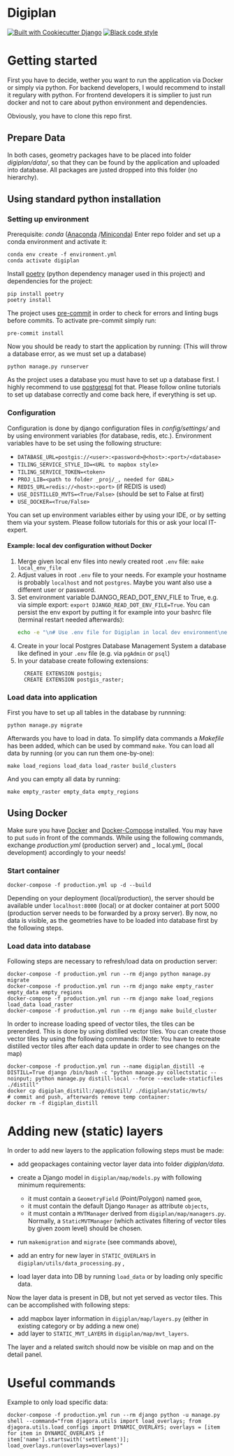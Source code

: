 # Digiplan

[![Built with Cookiecutter Django](https://img.shields.io/badge/built%20with-Cookiecutter%20Django-ff69b4.svg)](https://github.com/pydanny/cookiecutter-django/)
[![Black code style](https://img.shields.io/badge/code%20style-black-000000.svg)](https://github.com/ambv/black)

# Getting started

First you have to decide, wether you want to run the application via Docker or simply
via python.
For backend developers, I would recommend to install it regulary with python.
For frontend developers it is simplier to just run docker and not to care about python
environment and dependencies.

Obviously, you have to clone this repo first.

## Prepare Data

In both cases, geometry packages have to be placed into folder _digiplan/data/_,
so that they can be found by the application and uploaded into database.
All packages are justed dropped into this folder (no hierarchy).

## Using standard python installation

### Setting up environment

Prerequisite: _conda_ ([Anaconda](https://docs.anaconda.com/anaconda/install/)
/[Miniconda](https://conda.io/en/latest/miniconda.html))
Enter repo folder and set up a conda environment and activate it:

```
conda env create -f environment.yml
conda activate digiplan
```

Install [poetry](https://python-poetry.org/) (python dependency manager used in this
project) and dependencies for the project:

```
pip install poetry
poetry install
```

The project uses [pre-commit](https://pre-commit.com/) in order to check for errors and
linting bugs before commits.
To activate pre-commit simply run:

```
pre-commit install
```

Now you should be ready to start the application by running:
(This will throw a database error, as we must set up a database)

```
python manage.py runserver
```

As the project uses a database you must have to set up a database first.
I highly recommend to use [postgresql](https://www.postgresql.org/) fot that.
Please follow online tutorials to set up database correctly and come back here, if
everything is set up.

### Configuration

Configuration is done by django configuration files in _config/settings/_ and by using
environment variables (for database, redis, etc.).
Environment variables have to be set using the following structure:

- `DATABASE_URL=postgis://<user>:<password>@<host>:<port>/<database>`
- `TILING_SERVICE_STYLE_ID=<URL to mapbox style>`
- `TILING_SERVICE_TOKEN=<token>`
- `PROJ_LIB=<path to folder _proj/_, needed for GDAL>`
- `REDIS_URL=redis://<host>:<port>` (if REDIS is used)
- `USE_DISTILLED_MVTS=<True/False>` (should be set to False at first)
- `USE_DOCKER=<True/False>`

You can set up environment variables either by using your IDE, or by setting them via
your system.
Please follow tutorials for this or ask your local IT-expert.

#### Example: local dev configuration without Docker

1. Merge given local env files into newly created root `.env`
   file: `make local_env_file`
2. Adjust values in root `.env` file to your needs. For example your hostname is
   probably `localhost` and not `postgres`. Maybe you want also use a different user or
   password.
3. Set environment variable DJANGO_READ_DOT_ENV_FILE to True, e.g. via simple
   export: `export DJANGO_READ_DOT_ENV_FILE=True`. You can persist the env export by
   putting it for example into your bashrc file (terminal restart needed afterwards):
    ```bash
    echo -e "\n# Use .env file for Digiplan in local dev environment\nexport DJANGO_READ_DOT_ENV_FILE=True" >> ~/.bashrc
    ```
4. Create in your local Postgres Database Management System a database like defined in
   your `.env` file (e.g. via `pgAdmin` or `psql`)
5. In your database create following extensions:
    ```postgresql
      CREATE EXTENSION postgis;
      CREATE EXTENSION postgis_raster;
    ```

### Load data into application

First you have to set up all tables in the database by runnning:

```
python manage.py migrate
```

Afterwards you have to load in data. To simplify data commands a _Makefile_ has been
added, which can be used by command `make`.
You can load all data by running (or you can run them one-by-one):

```
make load_regions load_data load_raster build_clusters
```

And you can empty all data by running:

```
make empty_raster empty_data empty_regions
```

## Using Docker

Make sure you have [Docker](https://docs.docker.com/get-docker/)
and [Docker-Compose](https://docs.docker.com/compose/install/) installed.
You may have to put `sudo` in front of the commands.
While using the following commands, exchange _production.yml_ (production server) and _
local.yml_ (local development) accordingly to your needs!

### Start container

```
docker-compose -f production.yml up -d --build
```

Depending on your deployment (local/production), the server should be available
under `localhost:8000` (local) or
at docker container at port 5000 (production server needs to be forwarded by a proxy
server).
By now, no data is visible, as the geometries have to be loaded into database first by
the following steps.

### Load data into database

Following steps are necessary to refresh/load data on production server:

```
docker-compose -f production.yml run --rm django python manage.py migrate
docker-compose -f production.yml run --rm django make empty_raster empty_data empty_regions
docker-compose -f production.yml run --rm django make load_regions load_data load_raster
docker-compose -f production.yml run --rm django make build_cluster
```

In order to increase loading speed of vector tiles, the tiles can be prerenderd. This is
done by using distilled vector tiles.
You can create those vector tiles by using the following commands:
(Note: You have to recreate distilled vector tiles after each data update in order to
see changes on the map)

```
docker-compose -f production.yml run --name digiplan_distill -e DISTILL=True django /bin/bash -c "python manage.py collectstatic --noinput; python manage.py distill-local --force --exclude-staticfiles ./distill"
docker cp digiplan_distill:/app/distill/ ./digiplan/static/mvts/
# commit and push, afterwards remove temp container:
docker rm -f digiplan_distill
```

# Adding new (static) layers

In order to add new layers to the application following steps must be made:

- add geopackages containing vector layer data into folder _digiplan/data_.
- create a Django model in `digiplan/map/models.py` with following minimum requirements:

    - it must contain a `GeometryField` (Point/Polygon) named `geom`,
    - it must contain the default Django `Manager` as attribute `objects`,
    - it must contain a `MVTManager` derived from `digiplan/map/managers.py`.
      Normally, a `StaticMVTManager` (which activates filtering of vector tiles by given
      zoom level) should be chosen.

- run `makemigration` and `migrate` (see commands above),
- add an entry for new layer in `STATIC_OVERLAYS` in `digiplan/utils/data_processing.py`
  ,
- load layer data into DB by running `load_data` or by loading only specific data.

Now the layer data is present in DB, but not yet served as vector tiles. This can be
accomplished with following steps:

- add mapbox layer information in `digiplan/map/layers.py` (either in existing category
  or by adding a new one)
- add layer to `STATIC_MVT_LAYERS` in `digiplan/map/mvt_layers`.

The layer and a related switch should now be visible on map and on the detail panel.

# Useful commands

Example to only load specific data:

```
docker-compose -f production.yml run --rm django python -u manage.py shell --command="from djagora.utils import load_overlays; from djagora.utils.load_configs import DYNAMIC_OVERLAYS; overlays = [item for item in DYNAMIC_OVERLAYS if item['name'].startswith('settlement')]; load_overlays.run(overlays=overlays)"
```
